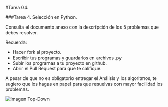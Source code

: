 #Tarea 04.

###Tarea 4. Selección en Python.

Consulta el documento anexo con la descripción de los 5 problemas que debes resolver.

Recuerda:
* Hacer fork al proyecto.
* Escribir tus programas y guardarlos en archivos .py
* Subir los programas a tu proyecto en github.
* Abrir el Pull Request para que te califique.

A pesar de que no es obligatorio entregar el Análisis y los algoritmos, te sugiero que los hagas en papel para que resuelvas con mayor facilidad los problemas.

![Imagen Top-Down](https://lh5.googleusercontent.com/GpHZlCTJaNR4Y2-OOhfdAa3ITWR33J1qtWxOcL478ZpduyeJRGsUiXZQyXTI2jr8qGr5FH7CZ4wOVdc=w1363-h755)
